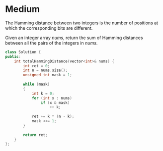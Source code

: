 # Medium

The Hamming distance between two integers is the number of positions at which the corresponding bits are different.

Given an integer array $nums$, return the sum of Hamming distances between all the pairs of the integers in $nums$.

```cpp
class Solution {
public:
    int totalHammingDistance(vector<int>& nums) {
        int ret = 0;
        int n = nums.size();
        unsigned int mask = 1;
        
        while (mask)
        {
            int k = 0;
            for (int x : nums)
                if (x & mask)
                    ++ k;
            
            ret += k * (n - k);
            mask <<= 1;
        }
        
        return ret;
    }
};
```
